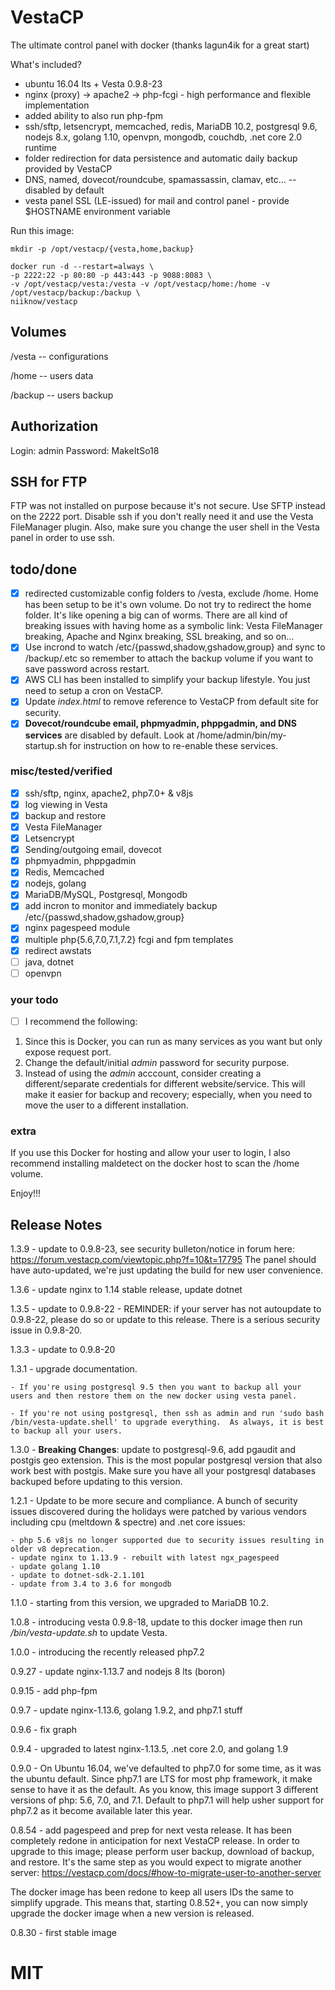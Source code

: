 # VestaCP
The ultimate control panel with docker (thanks lagun4ik for a great start)

What's included?
* ubuntu 16.04 lts + Vesta 0.9.8-23
* nginx (proxy) -> apache2 -> php-fcgi - high performance and flexible implementation
* added ability to also run php-fpm
* ssh/sftp, letsencrypt, memcached, redis, MariaDB 10.2, postgresql 9.6, nodejs 8.x, golang 1.10, openvpn, mongodb, couchdb, .net core 2.0 runtime
* folder redirection for data persistence and automatic daily backup provided by VestaCP
* DNS, named, dovecot/roundcube, spamassassin, clamav, etc... -- disabled by default
* vesta panel SSL (LE-issued) for mail and control panel - provide $HOSTNAME environment variable

Run this image:
```
mkdir -p /opt/vestacp/{vesta,home,backup}

docker run -d --restart=always \
-p 2222:22 -p 80:80 -p 443:443 -p 9088:8083 \
-v /opt/vestacp/vesta:/vesta -v /opt/vestacp/home:/home -v /opt/vestacp/backup:/backup \
niiknow/vestacp
```

## Volumes
/vesta  -- configurations

/home   -- users data

/backup -- users backup

## Authorization
Login: admin Password: MakeItSo18

## SSH for FTP
FTP was not installed on purpose because it's not secure.  Use SFTP instead on the 2222 port.  Disable ssh if you don't really need it and use the Vesta FileManager plugin.  Also, make sure you change the user shell in the Vesta panel in order to use ssh.

## todo/done
- [x] redirected customizable config folders to /vesta, exclude /home.  Home has been setup to be it's own volume.  Do not try to redirect the home folder.  It's like opening a big can of worms.  There are all kind of breaking issues with having home as a symbolic link: Vesta FileManager breaking, Apache and Nginx breaking, SSL breaking, and so on...
- [x] Use incrond to watch /etc/{passwd,shadow,gshadow,group} and sync to /backup/.etc so remember to attach the backup volume if you want to save password across restart.
- [x] AWS CLI has been installed to simplify your backup lifestyle.  You just need to setup a cron on VestaCP.
- [x] Update *index.html* to remove reference to VestaCP from default site for security.
- [x] **Dovecot/roundcube email, phpmyadmin, phppgadmin, and DNS services** are disabled by default.  Look at /home/admin/bin/my-startup.sh for instruction on how to re-enable these services.

### misc/tested/verified
- [x] ssh/sftp, nginx, apache2, php7.0+ & v8js 
- [x] log viewing in Vesta
- [x] backup and restore
- [x] Vesta FileManager
- [x] Letsencrypt
- [x] Sending/outgoing email, dovecot
- [x] phpmyadmin, phppgadmin
- [x] Redis, Memcached
- [x] nodejs, golang
- [x] MariaDB/MySQL, Postgresql, Mongodb
- [x] add incron to monitor and immediately backup /etc/{passwd,shadow,gshadow,group}
- [x] nginx pagespeed module
- [x] multiple php{5.6,7.0,7.1,7.2} fcgi and fpm templates
- [x] redirect awstats
- [ ] java, dotnet
- [ ] openvpn

### your todo
- [ ] I recommend the following:

1. Since this is Docker, you can run as many services as you want but only expose request port.
2. Change the default/initial *admin* password for security purpose.
3. Instead of using the *admin* acccount, consider creating a different/separate credentials for different website/service.  This will make it easier for backup and recovery; especially, when you need to move the user to a different installation.

### extra
If you use this Docker for hosting and allow your user to login, I also recommend installing maldetect on the docker host to scan the /home volume.

Enjoy!!!

## Release Notes
1.3.9 - update to 0.9.8-23, see security bulleton/notice in forum here: https://forum.vestacp.com/viewtopic.php?f=10&t=17795  The panel should have auto-updated, we're just updating the build for new user convenience.

1.3.6 - update nginx to 1.14 stable release, update dotnet

1.3.5 - update to 0.9.8-22 - REMINDER: if your server has not autoupdate to 0.9.8-22, please do so or update to this release.  There is a serious security issue in 0.9.8-20.

1.3.3 - update to 0.9.8-20

1.3.1 - upgrade documentation.  

```
- If you're using postgresql 9.5 then you want to backup all your users and then restore them on the new docker using vesta panel.  

- If you're not using postgresql, then ssh as admin and run 'sudo bash /bin/vesta-update.shell' to upgrade everything.  As always, it is best to backup all your users.
```

1.3.0 - **Breaking Changes**: update to postgresql-9.6, add pgaudit and postgis geo extension.  This is the most popular postgresql version that also work best with postgis.  Make sure you have all your postgresql databases backuped before updating to this version.

1.2.1 - Update to be more secure and compliance.  A bunch of security issues discovered during the holidays were patched by various vendors including cpu (meltdown & spectre) and .net core issues:

```
- php 5.6 v8js no longer supported due to security issues resulting in older v8 deprecation.
- update nginx to 1.13.9 - rebuilt with latest ngx_pagespeed
- update golang 1.10
- update to dotnet-sdk-2.1.101
- update from 3.4 to 3.6 for mongodb
```

1.1.0 - starting from this version, we upgraded to MariaDB 10.2.

1.0.8 - introducing vesta 0.9.8-18, update to this docker image then run */bin/vesta-update.sh* to update Vesta.

1.0.0 - introducing the recently released php7.2

0.9.27 - update nginx-1.13.7 and nodejs 8 lts (boron)

0.9.15 - add php-fpm

0.9.7 - update nginx-1.13.6, golang 1.9.2, and php7.1 stuff

0.9.6 - fix graph

0.9.4 - upgraded to latest nginx-1.13.5, .net core 2.0, and golang 1.9

0.9.0 - On Ubuntu 16.04, we've defaulted to php7.0 for some time, as it was the ubuntu default.  Since php7.1 are LTS for most php framework, it make sense to have it as the default.  As you know, this image support 3 different versions of php: 5.6, 7.0, and 7.1.  Default to php7.1 will help usher support for php7.2 as it become available later this year.

0.8.54 - add pagespeed and prep for next vesta release.  It has been completely redone in anticipation for next VestaCP release.  In order to upgrade to this image; please perform user backup, download of backup, and restore. It's the same step as you would expect to migrate another server: https://vestacp.com/docs/#how-to-migrate-user-to-another-server 

The docker image has been redone to keep all users IDs the same to simplify upgrade.  This means that, starting 0.8.52+, you can now simply upgrade the docker image when a new version is released.  

0.8.30 - first stable image

# MIT
